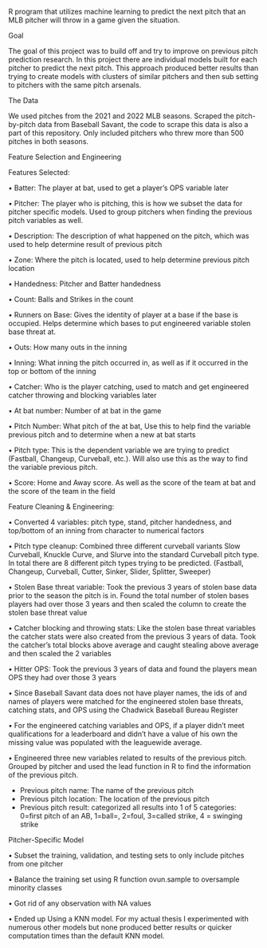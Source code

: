 R program that utilizes machine learning to predict the next pitch that an MLB pitcher will throw in a game given the situation. 

Goal

The goal of this project was to build off and try to improve on previous pitch prediction research. In this project there are individual models built for each pitcher to predict the next pitch. This approach produced better results than trying to create models with clusters of similar pitchers and then sub setting to pitchers with the same pitch arsenals. 

The Data

We used pitches from the 2021 and 2022 MLB seasons. Scraped the pitch-by-pitch data from Baseball Savant, the code to scrape this data is also a part of this repository. Only included pitchers who threw more than 500 pitches in both seasons. 

Feature Selection and Engineering

Features Selected:

•	Batter: The player at bat, used to get a player’s OPS variable later

•	Pitcher: The player who is pitching, this is how we subset the data for pitcher specific models. Used to group pitchers when finding the previous pitch variables as well.

•	Description: The description of what happened on the pitch, which was used to help determine result of previous pitch

•	Zone: Where the pitch is located, used to help determine previous pitch location

•	Handedness: Pitcher and Batter handedness

•	Count: Balls and Strikes in the count

•	Runners on Base: Gives the identity of player at a base if the base is occupied. Helps determine which bases to put engineered variable stolen base threat at. 

•	Outs: How many outs in the inning

•	Inning: What inning the pitch occurred in, as well as if it occurred in the top or bottom of the inning

•	Catcher: Who is the player catching, used to match and get engineered catcher throwing and blocking variables later

•	At bat number: Number of at bat in the game

•	Pitch Number: What pitch of the at bat, Use this to help find the variable previous pitch and to determine when a new at bat starts

•	Pitch type: This is the dependent variable we are trying to predict (Fastball, Changeup, Curveball, etc.). Will also use this as the way to find the variable previous pitch.

•	Score: Home and Away score. As well as the score of the team at bat and the score of the team in the field 

Feature Cleaning & Engineering:

•	Converted 4 variables: pitch type, stand, pitcher handedness, and top/bottom of an inning from character to numerical factors

•	Pitch type cleanup: Combined three different curveball variants Slow Curveball, Knuckle Curve, and Slurve into the standard Curveball pitch type. In total there are 8 different pitch types trying to be predicted. (Fastball, Changeup, Curveball, Cutter, Sinker, Slider, Splitter, Sweeper) 

•	Stolen Base threat variable: Took the previous 3 years of stolen base data prior to the season the pitch is in. Found the total number of stolen bases players had over those 3 years and then scaled the column to create the stolen base threat value

•	Catcher blocking and throwing stats: Like the stolen base threat variables the catcher stats were also created from the previous 3 years of data. Took the catcher’s total blocks above average and caught stealing above average and then scaled the 2 variables

•	Hitter OPS: Took the previous 3 years of data and found the players mean OPS they had over those 3 years 

•	 Since Baseball Savant data does not have player names, the ids of and names of players were matched for the engineered stolen base threats, catching stats, and OPS using the Chadwick Baseball Bureau Register 

•	For the engineered catching variables and OPS, if a player didn’t meet qualifications for a leaderboard and didn’t have a value of his own the missing value was populated with the leaguewide average. 

•	Engineered three new variables related to results of the previous pitch. Grouped by pitcher and used the lead function in R to find the information of the previous pitch. 

-	Previous pitch name: The name of the previous pitch
-	Previous pitch location: The location of the previous pitch
-	Previous pitch result: categorized all results into 1 of 5 categories: 
  0=first pitch of an AB, 1=ball=, 2=foul, 3=called strike, 4 = swinging strike
 	
Pitcher-Specific Model

•	Subset the training, validation, and testing sets to only include pitches from one pitcher

•	Balance the training set using R function ovun.sample to oversample minority classes

•	Got rid of any observation with NA values

•	Ended up Using a KNN model. For my actual thesis I experimented with numerous other models but none produced better results or quicker computation times than the default KNN model. 
 
